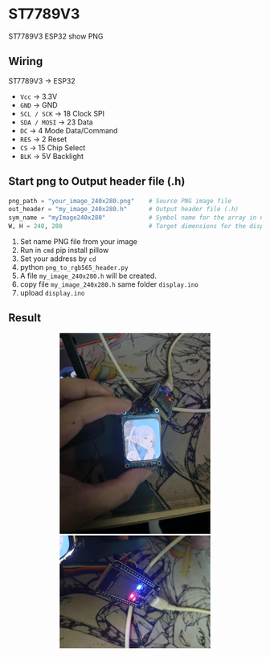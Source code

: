 # ST7789V3
ST7789V3 ESP32 show PNG

## Wiring
ST7789V3 → ESP32
- `Vcc`         → 3.3V
- `GND`         → GND
- `SCL / SCK`   → 18        Clock  SPI
- `SDA / MOSI`  → 23        Data 
- `DC`          → 4         Mode Data/Command
- `RES`         → 2         Reset 
- `CS`          → 15        Chip Select 
- `BLK`         → 5V        Backlight 


## Start png to Output header file (.h)
```py
png_path = "your_image_240x280.png"    # Source PNG image file
out_header = "my_image_240x280.h"      # Output header file (.h)
sym_name = "myImage240x280"            # Symbol name for the array in C
W, H = 240, 280                        # Target dimensions for the display
```
1. Set name PNG file from your image
2. Run in `cmd` pip install pillow
3. Set your address by `cd`
4. python `png_to_rgb565_header.py`
5. A file `my_image_240x280.h` will be created.
6. copy file `my_image_240x280.h` same folder `display.ino`
7. upload `display.ino`

## Result

<p align="center">
  <img src="images/1.jpg" width="300" /><br/>
  <img src="images/2.jpg" width="300" />
</p>
